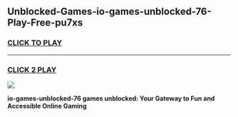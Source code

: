 
## Unblocked-Games-io-games-unblocked-76-Play-Free-pu7xs
<h3>
<a href="https://premium76.site?title=io-games-unblocked-76&ref=23A">CLICK TO PLAY</a></h3>
<hr>

<h3>
<a href="https://premium76.site?title=io-games-unblocked-76&ref=23A">CLICK 2 PLAY</a>
  
</h3>

<a href="https://premium76.site?title=io-games-unblocked-76&ref=23A"><img src="https://clearcache.store/games.png"></a>


**io-games-unblocked-76 games unblocked: Your Gateway to Fun and Accessible Online Gaming**
